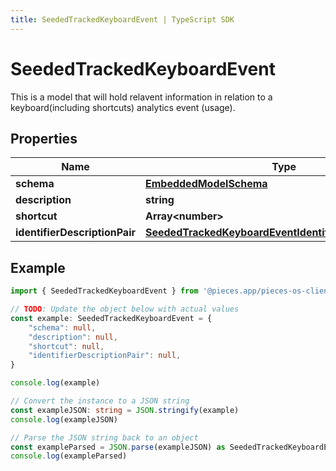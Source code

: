 ```yaml
---
title: SeededTrackedKeyboardEvent | TypeScript SDK
---
```



# SeededTrackedKeyboardEvent

This is a model that will hold relavent information in relation to a keyboard(including shortcuts) analytics event (usage).

## Properties

Name | Type
------------ | -------------
**schema** | [**EmbeddedModelSchema**](EmbeddedModelSchema)
**description** | **string**
**shortcut** | **Array&lt;number&gt;**
**identifierDescriptionPair** | [**SeededTrackedKeyboardEventIdentifierDescriptionPairs**](SeededTrackedKeyboardEventIdentifierDescriptionPairs)

## Example

```typescript
import { SeededTrackedKeyboardEvent } from '@pieces.app/pieces-os-client'

// TODO: Update the object below with actual values
const example: SeededTrackedKeyboardEvent = {
    "schema": null,
    "description": null,
    "shortcut": null,
    "identifierDescriptionPair": null,
}

console.log(example)

// Convert the instance to a JSON string
const exampleJSON: string = JSON.stringify(example)
console.log(exampleJSON)

// Parse the JSON string back to an object
const exampleParsed = JSON.parse(exampleJSON) as SeededTrackedKeyboardEvent
console.log(exampleParsed)
```



